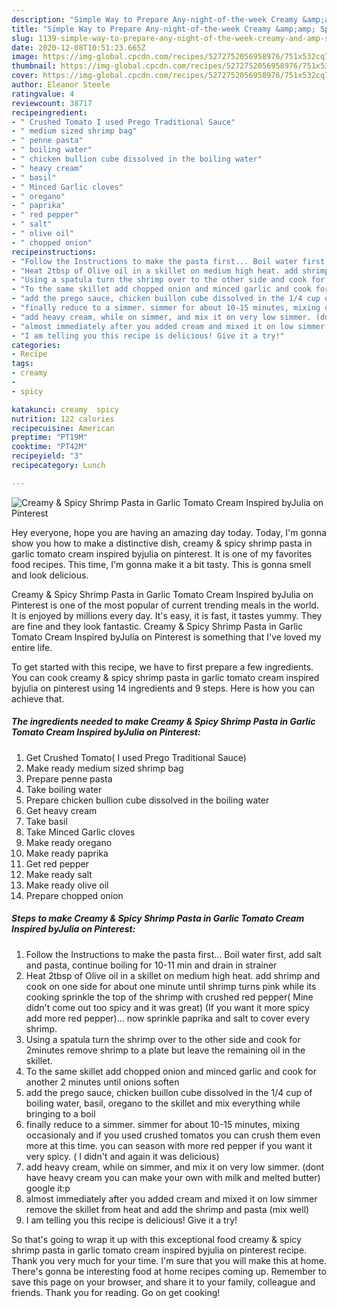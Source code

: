 ```yaml
---
description: "Simple Way to Prepare Any-night-of-the-week Creamy &amp;amp; Spicy Shrimp Pasta in Garlic Tomato Cream Inspired byJulia on Pinterest"
title: "Simple Way to Prepare Any-night-of-the-week Creamy &amp;amp; Spicy Shrimp Pasta in Garlic Tomato Cream Inspired byJulia on Pinterest"
slug: 1139-simple-way-to-prepare-any-night-of-the-week-creamy-and-amp-spicy-shrimp-pasta-in-garlic-tomato-cream-inspired-byjulia-on-pinterest
date: 2020-12-08T10:51:23.665Z
image: https://img-global.cpcdn.com/recipes/5272752056958976/751x532cq70/creamy-spicy-shrimp-pasta-in-garlic-tomato-cream-inspired-byjulia-on-pinterest-recipe-main-photo.jpg
thumbnail: https://img-global.cpcdn.com/recipes/5272752056958976/751x532cq70/creamy-spicy-shrimp-pasta-in-garlic-tomato-cream-inspired-byjulia-on-pinterest-recipe-main-photo.jpg
cover: https://img-global.cpcdn.com/recipes/5272752056958976/751x532cq70/creamy-spicy-shrimp-pasta-in-garlic-tomato-cream-inspired-byjulia-on-pinterest-recipe-main-photo.jpg
author: Eleanor Steele
ratingvalue: 4
reviewcount: 38717
recipeingredient:
- " Crushed Tomato I used Prego Traditional Sauce"
- " medium sized shrimp bag"
- " penne pasta"
- " boiling water"
- " chicken bullion cube dissolved in the boiling water"
- " heavy cream"
- " basil"
- " Minced Garlic cloves"
- " oregano"
- " paprika"
- " red pepper"
- " salt"
- " olive oil"
- " chopped onion"
recipeinstructions:
- "Follow the Instructions to make the pasta first... Boil water first, add salt and pasta, continue boiling for 10-11 min and drain in strainer"
- "Heat 2tbsp of Olive oil in a skillet on medium high heat. add shrimp and cook on one side for about one minute until shrimp turns pink while its cooking sprinkle the top of the shrimp with crushed red pepper( Mine didn&#39;t come out too spicy and it was great) (If you want it more spicy add more red pepper)... now sprinkle paprika and salt to cover every shrimp."
- "Using a spatula turn the shrimp over to the other side and cook for 2minutes  remove shrimp to a plate but leave the remaining oil in the skillet."
- "To the same skillet add chopped onion and minced garlic and cook for another 2 minutes until onions soften"
- "add the prego sauce, chicken buillon cube dissolved in the 1/4 cup of boiling water, basil, oregano to the skillet and mix everything while bringing to a boil"
- "finally reduce to a simmer. simmer for about 10-15 minutes, mixing occasionaly and if you used crushed tomatos you can crush them even more at this time. you can season with more red pepper if you want it very spicy. ( I didn&#39;t and again it was delicious)"
- "add heavy cream, while on simmer, and mix it on very low simmer. (dont have heavy cream you can make your own with milk and melted butter) google it:p"
- "almost immediately after you added cream and mixed it on low simmer remove the skillet from heat and add the shrimp and pasta (mix well)"
- "I am telling you this recipe is delicious! Give it a try!"
categories:
- Recipe
tags:
- creamy
- 
- spicy

katakunci: creamy  spicy 
nutrition: 122 calories
recipecuisine: American
preptime: "PT19M"
cooktime: "PT42M"
recipeyield: "3"
recipecategory: Lunch

---
```



![Creamy &amp; Spicy Shrimp Pasta in Garlic Tomato Cream Inspired byJulia on Pinterest](https://img-global.cpcdn.com/recipes/5272752056958976/751x532cq70/creamy-spicy-shrimp-pasta-in-garlic-tomato-cream-inspired-byjulia-on-pinterest-recipe-main-photo.jpg)

Hey everyone, hope you are having an amazing day today. Today, I'm gonna show you how to make a distinctive dish, creamy &amp; spicy shrimp pasta in garlic tomato cream inspired byjulia on pinterest. It is one of my favorites food recipes. This time, I'm gonna make it a bit tasty. This is gonna smell and look delicious.



Creamy &amp; Spicy Shrimp Pasta in Garlic Tomato Cream Inspired byJulia on Pinterest is one of the most popular of current trending meals in the world. It is enjoyed by millions every day. It's easy, it is fast, it tastes yummy. They are fine and they look fantastic. Creamy &amp; Spicy Shrimp Pasta in Garlic Tomato Cream Inspired byJulia on Pinterest is something that I've loved my entire life.


To get started with this recipe, we have to first prepare a few ingredients. You can cook creamy &amp; spicy shrimp pasta in garlic tomato cream inspired byjulia on pinterest using 14 ingredients and 9 steps. Here is how you can achieve that.

<!--inarticleads1-->

##### The ingredients needed to make Creamy &amp; Spicy Shrimp Pasta in Garlic Tomato Cream Inspired byJulia on Pinterest:

1. Get  Crushed Tomato( I used Prego Traditional Sauce)
1. Make ready  medium sized shrimp bag
1. Prepare  penne pasta
1. Take  boiling water
1. Prepare  chicken bullion cube dissolved in the boiling water
1. Get  heavy cream
1. Take  basil
1. Take  Minced Garlic cloves
1. Make ready  oregano
1. Make ready  paprika
1. Get  red pepper
1. Make ready  salt
1. Make ready  olive oil
1. Prepare  chopped onion




<!--inarticleads2-->

##### Steps to make Creamy &amp; Spicy Shrimp Pasta in Garlic Tomato Cream Inspired byJulia on Pinterest:

1. Follow the Instructions to make the pasta first... Boil water first, add salt and pasta, continue boiling for 10-11 min and drain in strainer
1. Heat 2tbsp of Olive oil in a skillet on medium high heat. add shrimp and cook on one side for about one minute until shrimp turns pink while its cooking sprinkle the top of the shrimp with crushed red pepper( Mine didn&#39;t come out too spicy and it was great) (If you want it more spicy add more red pepper)... now sprinkle paprika and salt to cover every shrimp.
1. Using a spatula turn the shrimp over to the other side and cook for 2minutes  remove shrimp to a plate but leave the remaining oil in the skillet.
1. To the same skillet add chopped onion and minced garlic and cook for another 2 minutes until onions soften
1. add the prego sauce, chicken buillon cube dissolved in the 1/4 cup of boiling water, basil, oregano to the skillet and mix everything while bringing to a boil
1. finally reduce to a simmer. simmer for about 10-15 minutes, mixing occasionaly and if you used crushed tomatos you can crush them even more at this time. you can season with more red pepper if you want it very spicy. ( I didn&#39;t and again it was delicious)
1. add heavy cream, while on simmer, and mix it on very low simmer. (dont have heavy cream you can make your own with milk and melted butter) google it:p
1. almost immediately after you added cream and mixed it on low simmer remove the skillet from heat and add the shrimp and pasta (mix well)
1. I am telling you this recipe is delicious! Give it a try!




So that's going to wrap it up with this exceptional food creamy &amp; spicy shrimp pasta in garlic tomato cream inspired byjulia on pinterest recipe. Thank you very much for your time. I'm sure that you will make this at home. There's gonna be interesting food at home recipes coming up. Remember to save this page on your browser, and share it to your family, colleague and friends. Thank you for reading. Go on get cooking!
